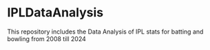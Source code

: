 # IPLDataAnalysis
This repository includes the Data Analysis of IPL stats for batting and bowling from 2008 till 2024
